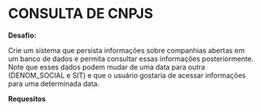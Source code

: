 # **CONSULTA DE CNPJS**

**Desafio:**

Crie um sistema que persista informações sobre companhias abertas em um banco de dados e
permita consultar essas informações posteriormente. Note que esses dados podem mudar de
uma data para outra (DENOM_SOCIAL e SIT) e que o usuário gostaria de acessar informações
para uma determinada data.

**Requesitos**
